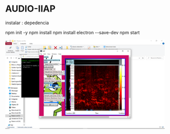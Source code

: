 # AUDIO-IIAP

instalar :
  depedencia 

npm init -y
npm install
npm install electron --save-dev
npm start

![IIAP](https://github.com/rodrixc982/AUDIO-IIAP/blob/main/Captura%20de%20pantalla%20(97).png)

